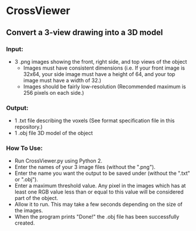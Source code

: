 CrossViewer
===========
Convert a 3-view drawing into a 3D model
----------------------------------------

### Input:
* 3 .png images showing the front, right side, and top views of the object
  * Images must have consistent dimensions (i.e. If your front image is 32x64, your side image must have a height of 64, and your top image must have a width of 32.)
  * Images should be fairly low-resolution (Recommended maximum is 256 pixels on each side.)

### Output:
* 1 .txt file describing the voxels (See format specification file in this repository.)
* 1 .obj file 3D model of the object

### How To Use:
* Run CrossViewer.py using Python 2.
* Enter the names of your 3 image files (without the ".png").
* Enter the name you want the output to be saved under (without the ".txt" or ".obj").
* Enter a maximum threshold value. Any pixel in the images which has at least one RGB value less than or equal to this value will be considered part of the object.
* Allow it to run. This may take a few seconds depending on the size of the images.
* When the program prints "Done!" the .obj file has been successfully created.
